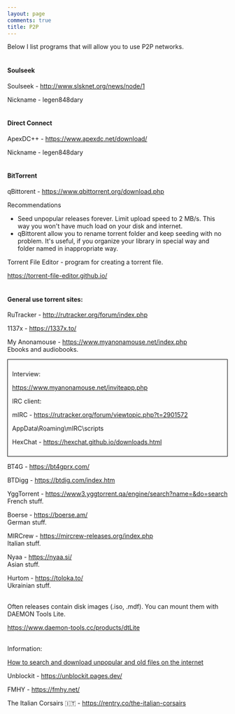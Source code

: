 ```yaml
---
layout: page
comments: true
title: P2P
---
```


Below I list programs that will allow you to use P2P networks.
<br><br>

#### Soulseek

Soulseek - <http://www.slsknet.org/news/node/1>

Nickname - legen848dary
<br><br>

#### Direct Connect

ApexDC++ - <https://www.apexdc.net/download/>

Nickname - legen848dary
<br><br>

#### BitTorrent

qBittorent - <https://www.qbittorrent.org/download.php>

Recommendations
- Seed unpopular releases forever. Limit upload speed to 2 MB/s. This way you won't have much load on your disk and internet.<br>
- qBittorent allow you to rename torrent folder and keep seeding with no problem. It's useful, if you organize your library in special way and folder named in inappropriate way.

Torrent File Editor - program for creating a torrent file.

<https://torrent-file-editor.github.io/>
<br><br>

#### General use torrent sites:

RuTracker - <http://rutracker.org/forum/index.php>

1137x - <https://1337x.to/>

My Anonamouse - <https://www.myanonamouse.net/index.php><br>
Ebooks and audiobooks.

<div style="border: 1px solid black; padding: 10px;">
<p>Interview:</p>

<p><a href="https://www.myanonamouse.net/inviteapp.php">https://www.myanonamouse.net/inviteapp.php</a></p>

<p>IRC client:</p>

<p>mIRC - <a href="https://rutracker.org/forum/viewtopic.php?t=2901572">https://rutracker.org/forum/viewtopic.php?t=2901572</a></p>

<p>AppData\Roaming\mIRC\scripts</p>

<p>HexChat - <a href="https://hexchat.github.io/downloads.html">https://hexchat.github.io/downloads.html</a></p>
</div>

BT4G - <https://bt4gprx.com/>

BTDigg - <https://btdig.com/index.htm>

YggTorrent - <https://www3.yggtorrent.qa/engine/search?name=&do=search><br>
French stuff.

Boerse - <https://boerse.am/><br>
German stuff.

MIRCrew - <https://mircrew-releases.org/index.php><br>
Italian stuff.

Nyaa - <https://nyaa.si/><br>
Asian stuff.

Hurtom - https://toloka.to/<br>
Ukrainian stuff.
<br><br>

Often releases contain disk images (.iso, .mdf). You can mount them with DAEMON Tools Lite.

<https://www.daemon-tools.cc/products/dtLite>
<br><br>

Information:

[How to search and download unpopular and old files on the internet](/2023/09/26/valdik.html)

Unblockit - <https://unblockit.pages.dev/>

FMHY - <https://fmhy.net/>

The Italian Corsairs 🇮🇹 - <https://rentry.co/the-italian-corsairs>